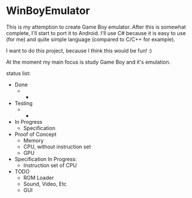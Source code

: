 # WinBoyEmulator
This is my attemption to create Game Boy emulator. After this is somewhat complete, I'll start to port it to Android. 
I'll use C# because it is easy to use (for me) and quite simple language (compared to C/C++ for example).

I want to do this project, because I think this would be fun! :)

At the moment my main focus is study Game Boy and it's emulation.

status list:
* Done
    * - 
* Testing
    * - 
* In Progress
   *  Specification
* Proof of Concept
   * Memory
   * CPU, without instruction set
   * GPU
* Specification In Progress:
    * Instruction set of CPU
* TODO
    * ROM Loader
    * Sound, Video, Etc
    * GUI
